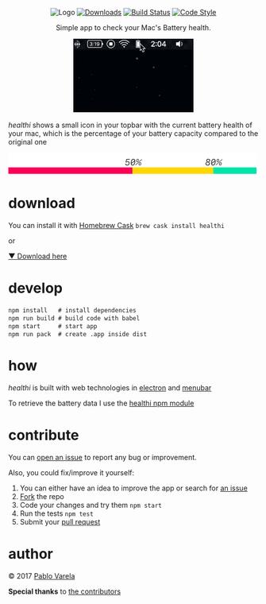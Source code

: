 <p align="center">
	<img src="https://raw.githubusercontent.com/pablopunk/healthi/master/assets/biglogo.png" alt="Logo" />
	<a href="https://github.com/pablopunk/healthi-app#download"><img src="https://img.shields.io/github/downloads/pablopunk/healthi-app/total.svg" alt="Downloads" /></a>
	<a href="https://travis-ci.org/pablopunk/healthi-app"><img src="https://travis-ci.org/pablopunk/healthi-app.svg?branch=master" alt="Build Status" /></a>
	<a href="https://github.com/feross/standard"><img src="https://img.shields.io/badge/code_style-standard-brightgreen.svg" alt="Code Style" /></a>
	<p align="center">Simple app to check your Mac's Battery health.</p>
	<p align="center"><img src="https://github.com/pablopunk/art/raw/master/healthi/screenshot.gif" alt="screenshot" /></p>
</p>

_healthi_ shows a small icon in your topbar with the current battery health of your mac, which is the percentage of your battery capacity compared to the original one

![health](https://github.com/pablopunk/art/raw/master/healthi/health.png)

# download

You can install it with [Homebrew Cask](https://caskroom.github.io) `brew cask install healthi`

or

[▼ Download here](https://github.com/pablopunk/healthi/releases/latest)

# develop

```shell
npm install   # install dependencies
npm run build # build code with babel
npm start     # start app
npm run pack  # create .app inside dist
```
# how

_healthi_ is built with web technologies in [electron](http://electron.atom.io) and [menubar](https://github.com/maxogden/menubar)

To retrieve the battery data I use the [healthi npm module](https://github.com/pablopunk/healthi-js)

# contribute

You can [open an issue][issues] to report any bug or improvement.

Also, you could fix/improve it yourself:

1. You can either have an idea to improve the app or search for [an issue][issues]
2. [Fork][fork] the repo
3. Code your changes and try them `npm start`
4. Run the tests `npm test`
5. Submit your [pull request][pr]

[issues]: https://github.com/pablopunk/healthi-app/issues
[fork]: https://help.github.com/articles/fork-a-repo/
[contributors]: https://github.com/pablopunk/healthi-app/graphs/contributors
[pr]: https://help.github.com/articles/creating-a-pull-request/

# author

© 2017 [Pablo Varela](https://twitter.com/pablopunk)

**Special thanks** to [the contributors][contributors]
